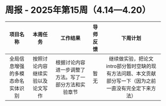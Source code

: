 # 周报 - 2025年第15周（4.14—4.20）


|  项目名称  |         本周任务         | 工作结果 | 导师反馈 |  下周计划| 
|:----------:|:--------------------:|:--:|:--------:|:--------:|
|  全局信息增强的多模态命名实体识别       | 按照讨论内容继续实验以及论文写作 | 根据讨论内容进一步调整了方法。写了一部分方法和实验章节 | 暂无 | 继续做实验，把论文intro部分暂时空缺的现有方法问题、本文贡献部分写一下（因为之前一直没有完全定下来方法）